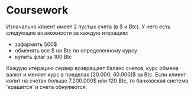 # Coursework
Изначально клиент имеет 2 пустых счета (в $ и Btc). У него есть следующие возможности за каждую итерацию:
- зафармить 500$
- обменять все $ на Btc по определенному курсу
- купить флаг за 100 Btc

Каждую итерацию сервер возвращает баланс счетов, курс обмена валют и меняет курс в пределах [20.000; 60.000]$ за Btc.
Если клиент копит на счетах больше 7.200.000$ или 120 Btc, то банковская система 'крашится' и счета обнуляются.